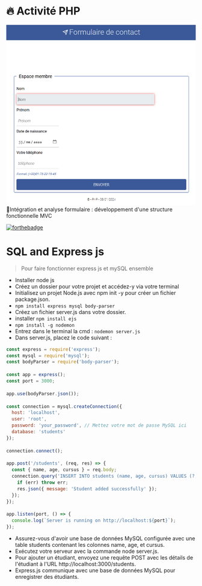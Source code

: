 # 🔥 Activité PHP 
![cover](./public/asset/cover.PNG)
🚀Intégration et analyse formulaire : développement d'une structure fonctionnelle MVC

[![forthebadge](https://forthebadge.com/images/badges/built-by-developers.svg)](https://forthebadge.com)
# SQL and Express js
> Pour faire fonctionner express js et mySQL ensemble 
* Installer node js
* Créez un dossier pour votre projet et accédez-y via votre terminal
* Initialisez un projet Node.js avec npm init -y pour créer un fichier package.json.
* ```npm install express mysql body-parser```
* Créez un fichier server.js dans votre dossier.
* installer ```npm install ejs```
* ```npm install -g nodemon```
* Entrez dans le terminal la cmd : ```nodemon server.js```
* Dans server.js, placez le code suivant : 
```js
const express = require('express');
const mysql = require('mysql');
const bodyParser = require('body-parser');

const app = express();
const port = 3000;

app.use(bodyParser.json());

const connection = mysql.createConnection({
  host: 'localhost',
  user: 'root',
  password: 'your_password', // Mettez votre mot de passe MySQL ici
  database: 'students'
});

connection.connect();

app.post('/students', (req, res) => {
  const { name, age, cursus } = req.body;
  connection.query('INSERT INTO students (name, age, cursus) VALUES (?, ?, ?)', [name, age, cursus], (err, result) => {
    if (err) throw err;
    res.json({ message: 'Student added successfully' });
  });
});

app.listen(port, () => {
  console.log(`Server is running on http://localhost:${port}`);
});
```
* Assurez-vous d'avoir une base de données MySQL configurée avec une table students contenant les colonnes name, age, et cursus.
* Exécutez votre serveur avec la commande node server.js.
* Pour ajouter un étudiant, envoyez une requête POST avec les détails de l'étudiant à l'URL http://localhost:3000/students.
* Express.js communique avec une base de données MySQL pour enregistrer des étudiants.



